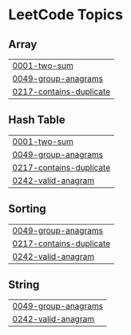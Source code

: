 <!---LeetCode Topics Start-->
# LeetCode Topics
## Array
|  |
| ------- |
| [0001-two-sum](https://github.com/B-Bazinga/LeetCode/tree/master/0001-two-sum) |
| [0049-group-anagrams](https://github.com/B-Bazinga/LeetCode/tree/master/0049-group-anagrams) |
| [0217-contains-duplicate](https://github.com/B-Bazinga/LeetCode/tree/master/0217-contains-duplicate) |
## Hash Table
|  |
| ------- |
| [0001-two-sum](https://github.com/B-Bazinga/LeetCode/tree/master/0001-two-sum) |
| [0049-group-anagrams](https://github.com/B-Bazinga/LeetCode/tree/master/0049-group-anagrams) |
| [0217-contains-duplicate](https://github.com/B-Bazinga/LeetCode/tree/master/0217-contains-duplicate) |
| [0242-valid-anagram](https://github.com/B-Bazinga/LeetCode/tree/master/0242-valid-anagram) |
## Sorting
|  |
| ------- |
| [0049-group-anagrams](https://github.com/B-Bazinga/LeetCode/tree/master/0049-group-anagrams) |
| [0217-contains-duplicate](https://github.com/B-Bazinga/LeetCode/tree/master/0217-contains-duplicate) |
| [0242-valid-anagram](https://github.com/B-Bazinga/LeetCode/tree/master/0242-valid-anagram) |
## String
|  |
| ------- |
| [0049-group-anagrams](https://github.com/B-Bazinga/LeetCode/tree/master/0049-group-anagrams) |
| [0242-valid-anagram](https://github.com/B-Bazinga/LeetCode/tree/master/0242-valid-anagram) |
<!---LeetCode Topics End-->
